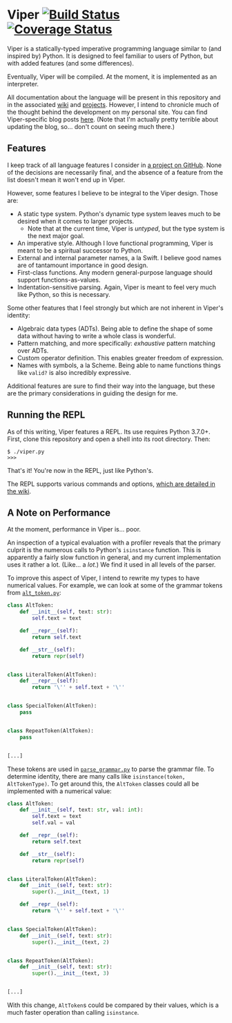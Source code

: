 # Viper [![Build Status](https://travis-ci.org/pdarragh/Viper.svg?branch=master)](https://travis-ci.org/pdarragh/Viper) [![Coverage Status](https://coveralls.io/repos/github/pdarragh/Viper/badge.svg?branch=master&service=github)](https://coveralls.io/github/pdarragh/Viper?branch=master)

Viper is a statically-typed imperative programming language similar to (and inspired by) Python. It is designed to feel
familiar to users of Python, but with added features (and some differences). 

Eventually, Viper will be compiled. At the moment, it is implemented as an interpreter.

All documentation about the language will be present in this repository and in the associated [wiki](/wiki) and
[projects](/projects). However, I intend to chronicle much of the thought behind the development on my personal site.
You can find Viper-specific blog posts [here](https://pdarragh.github.io/blog/categories/viper). (Note that I'm actually
pretty terrible about updating the blog, so... don't count on seeing much there.)

## Features

I keep track of all language features I consider in [a project on GitHub](https://github.com/pdarragh/Viper/projects/1).
None of the decisions are necessarily final, and the absence of a feature from the list doesn't mean it won't end up in
Viper.

However, some features I believe to be integral to the Viper design. Those are:

* A static type system. Python's dynamic type system leaves much to be desired when it comes to larger projects.
  - Note that at the current time, Viper is *untyped*, but the type system is the next major goal.
* An imperative style. Although I love functional programming, Viper is meant to be a spiritual successor to Python.
* External and internal parameter names, a la Swift. I believe good names are of tantamount importance in good design.
* First-class functions. Any modern general-purpose language should support functions-as-values.
* Indentation-sensitive parsing. Again, Viper is meant to feel very much like Python, so this is necessary.

Some other features that I feel strongly but which are not inherent in Viper's identity:

* Algebraic data types (ADTs). Being able to define the shape of some data without having to write a whole class is
  wonderful.
* Pattern matching, and more specifically: *exhaustive* pattern matching over ADTs.
* Custom operator definition. This enables greater freedom of expression.
* Names with symbols, a la Scheme. Being able to name functions things like `valid?` is also incredibly expressive.

Additional features are sure to find their way into the language, but these are the primary considerations in guiding
the design for me.

## Running the REPL

As of this writing, Viper features a REPL. Its use requires Python 3.7.0+. First, clone this repository and open a shell
into its root directory. Then:

```
$ ./viper.py
>>> 
```

That's it! You're now in the REPL, just like Python's.

The REPL supports various commands and options,
[which are detailed in the wiki](https://github.com/pdarragh/Viper/wiki/REPL).

## A Note on Performance

At the moment, performance in Viper is... poor.

An inspection of a typical evaluation with a profiler reveals that the primary culprit is the numerous calls to Python's
`isinstance` function. This is apparently a fairly slow function in general, and my current implementation uses it
rather a lot. (Like... a *lot*.) We find it used in all levels of the parser.

To improve this aspect of Viper, I intend to rewrite my types to have numerical values. For example, we can look at some
of the grammar tokens from [`alt_token.py`](viper/parser/grammar_parsing/tokenize/alt_token.py):

```python
class AltToken:
    def __init__(self, text: str):
        self.text = text

    def __repr__(self):
        return self.text

    def __str__(self):
        return repr(self)


class LiteralToken(AltToken):
    def __repr__(self):
        return '\'' + self.text + '\''


class SpecialToken(AltToken):
    pass


class RepeatToken(AltToken):
    pass


[...]
```

These tokens are used in [`parse_grammar.py`](viper/parser/grammar_parsing/parse_grammar.py) to parse the grammar file.
To determine identity, there are many calls like `isinstance(token, AltTokenType)`. To get around this, the `AltToken`
classes could all be implemented with a numerical value:

```python
class AltToken:
    def __init__(self, text: str, val: int):
        self.text = text
        self.val = val

    def __repr__(self):
        return self.text

    def __str__(self):
        return repr(self)


class LiteralToken(AltToken):
    def __init__(self, text: str):
        super().__init__(text, 1)

    def __repr__(self):
        return '\'' + self.text + '\''


class SpecialToken(AltToken):
    def __init__(self, text: str):
        super().__init__(text, 2)


class RepeatToken(AltToken):
    def __init__(self, text: str):
        super().__init__(text, 3)


[...]
```

With this change, `AltToken`s could be compared by their values, which is a much faster operation than calling
`isinstance`.
